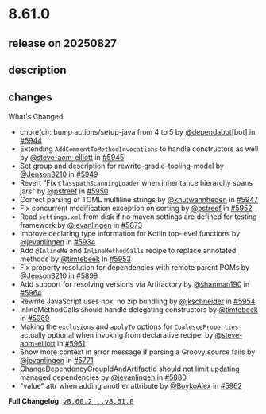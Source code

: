 # 8.61.0

## release on 20250827
## description
## changes
What's Changed

* chore(ci): bump actions/setup-java from 4 to 5 by <a class="user-mention notranslate" data-hovercard-type="organization" data-hovercard-url="/orgs/dependabot/hovercard" data-octo-click="hovercard-link-click" data-octo-dimensions="link_type:self" href="https://github.com/dependabot">@dependabot</a>[bot] in <a class="issue-link js-issue-link" data-error-text="Failed to load title" data-id="3342866697" data-permission-text="Title is private" data-url="https://github.com/openrewrite/rewrite/issues/5944" data-hovercard-type="pull_request" data-hovercard-url="/openrewrite/rewrite/pull/5944/hovercard" href="https://github.com/openrewrite/rewrite/pull/5944">#5944</a>
* Extending <code>AddCommentToMethodInvocations</code> to handle constructors as well by <a class="user-mention notranslate" data-hovercard-type="user" data-hovercard-url="/users/steve-aom-elliott/hovercard" data-octo-click="hovercard-link-click" data-octo-dimensions="link_type:self" href="https://github.com/steve-aom-elliott">@steve-aom-elliott</a> in <a class="issue-link js-issue-link" data-error-text="Failed to load title" data-id="3342975038" data-permission-text="Title is private" data-url="https://github.com/openrewrite/rewrite/issues/5945" data-hovercard-type="pull_request" data-hovercard-url="/openrewrite/rewrite/pull/5945/hovercard" href="https://github.com/openrewrite/rewrite/pull/5945">#5945</a>
* Set group and description for rewrite-gradle-tooling-model by <a class="user-mention notranslate" data-hovercard-type="user" data-hovercard-url="/users/Jenson3210/hovercard" data-octo-click="hovercard-link-click" data-octo-dimensions="link_type:self" href="https://github.com/Jenson3210">@Jenson3210</a> in <a class="issue-link js-issue-link" data-error-text="Failed to load title" data-id="3345793185" data-permission-text="Title is private" data-url="https://github.com/openrewrite/rewrite/issues/5949" data-hovercard-type="pull_request" data-hovercard-url="/openrewrite/rewrite/pull/5949/hovercard" href="https://github.com/openrewrite/rewrite/pull/5949">#5949</a>
* Revert "Fix <code>ClasspathScanningLoader</code> when inheritance hierarchy spans jars" by <a class="user-mention notranslate" data-hovercard-type="user" data-hovercard-url="/users/pstreef/hovercard" data-octo-click="hovercard-link-click" data-octo-dimensions="link_type:self" href="https://github.com/pstreef">@pstreef</a> in <a class="issue-link js-issue-link" data-error-text="Failed to load title" data-id="3345885934" data-permission-text="Title is private" data-url="https://github.com/openrewrite/rewrite/issues/5950" data-hovercard-type="pull_request" data-hovercard-url="/openrewrite/rewrite/pull/5950/hovercard" href="https://github.com/openrewrite/rewrite/pull/5950">#5950</a>
* Correct parsing of TOML multiline strings by <a class="user-mention notranslate" data-hovercard-type="user" data-hovercard-url="/users/knutwannheden/hovercard" data-octo-click="hovercard-link-click" data-octo-dimensions="link_type:self" href="https://github.com/knutwannheden">@knutwannheden</a> in <a class="issue-link js-issue-link" data-error-text="Failed to load title" data-id="3344734399" data-permission-text="Title is private" data-url="https://github.com/openrewrite/rewrite/issues/5947" data-hovercard-type="pull_request" data-hovercard-url="/openrewrite/rewrite/pull/5947/hovercard" href="https://github.com/openrewrite/rewrite/pull/5947">#5947</a>
* Fix concurrent modification exception on sorting by <a class="user-mention notranslate" data-hovercard-type="user" data-hovercard-url="/users/pstreef/hovercard" data-octo-click="hovercard-link-click" data-octo-dimensions="link_type:self" href="https://github.com/pstreef">@pstreef</a> in <a class="issue-link js-issue-link" data-error-text="Failed to load title" data-id="3346101483" data-permission-text="Title is private" data-url="https://github.com/openrewrite/rewrite/issues/5952" data-hovercard-type="pull_request" data-hovercard-url="/openrewrite/rewrite/pull/5952/hovercard" href="https://github.com/openrewrite/rewrite/pull/5952">#5952</a>
* Read <code>settings.xml</code> from disk if no maven settings are defined for testing framework by <a class="user-mention notranslate" data-hovercard-type="user" data-hovercard-url="/users/jevanlingen/hovercard" data-octo-click="hovercard-link-click" data-octo-dimensions="link_type:self" href="https://github.com/jevanlingen">@jevanlingen</a> in <a class="issue-link js-issue-link" data-error-text="Failed to load title" data-id="3299597812" data-permission-text="Title is private" data-url="https://github.com/openrewrite/rewrite/issues/5873" data-hovercard-type="pull_request" data-hovercard-url="/openrewrite/rewrite/pull/5873/hovercard" href="https://github.com/openrewrite/rewrite/pull/5873">#5873</a>
* Improve declaring type information for Kotlin top-level functions by <a class="user-mention notranslate" data-hovercard-type="user" data-hovercard-url="/users/jevanlingen/hovercard" data-octo-click="hovercard-link-click" data-octo-dimensions="link_type:self" href="https://github.com/jevanlingen">@jevanlingen</a> in <a class="issue-link js-issue-link" data-error-text="Failed to load title" data-id="3338173972" data-permission-text="Title is private" data-url="https://github.com/openrewrite/rewrite/issues/5934" data-hovercard-type="pull_request" data-hovercard-url="/openrewrite/rewrite/pull/5934/hovercard" href="https://github.com/openrewrite/rewrite/pull/5934">#5934</a>
* Add <code>@InlineMe</code> and <code>InlineMethodCalls</code> recipe to replace annotated methods by <a class="user-mention notranslate" data-hovercard-type="user" data-hovercard-url="/users/timtebeek/hovercard" data-octo-click="hovercard-link-click" data-octo-dimensions="link_type:self" href="https://github.com/timtebeek">@timtebeek</a> in <a class="issue-link js-issue-link" data-error-text="Failed to load title" data-id="3346348212" data-permission-text="Title is private" data-url="https://github.com/openrewrite/rewrite/issues/5953" data-hovercard-type="pull_request" data-hovercard-url="/openrewrite/rewrite/pull/5953/hovercard" href="https://github.com/openrewrite/rewrite/pull/5953">#5953</a>
* Fix property resolution for dependencies with remote parent POMs by <a class="user-mention notranslate" data-hovercard-type="user" data-hovercard-url="/users/Jenson3210/hovercard" data-octo-click="hovercard-link-click" data-octo-dimensions="link_type:self" href="https://github.com/Jenson3210">@Jenson3210</a> in <a class="issue-link js-issue-link" data-error-text="Failed to load title" data-id="3310533282" data-permission-text="Title is private" data-url="https://github.com/openrewrite/rewrite/issues/5899" data-hovercard-type="pull_request" data-hovercard-url="/openrewrite/rewrite/pull/5899/hovercard" href="https://github.com/openrewrite/rewrite/pull/5899">#5899</a>
* Add support for resolving versions via Artifactory by <a class="user-mention notranslate" data-hovercard-type="user" data-hovercard-url="/users/shanman190/hovercard" data-octo-click="hovercard-link-click" data-octo-dimensions="link_type:self" href="https://github.com/shanman190">@shanman190</a> in <a class="issue-link js-issue-link" data-error-text="Failed to load title" data-id="3353412423" data-permission-text="Title is private" data-url="https://github.com/openrewrite/rewrite/issues/5964" data-hovercard-type="pull_request" data-hovercard-url="/openrewrite/rewrite/pull/5964/hovercard" href="https://github.com/openrewrite/rewrite/pull/5964">#5964</a>
* Rewrite JavaScript uses npx, no zip bundling by <a class="user-mention notranslate" data-hovercard-type="user" data-hovercard-url="/users/jkschneider/hovercard" data-octo-click="hovercard-link-click" data-octo-dimensions="link_type:self" href="https://github.com/jkschneider">@jkschneider</a> in <a class="issue-link js-issue-link" data-error-text="Failed to load title" data-id="3346778244" data-permission-text="Title is private" data-url="https://github.com/openrewrite/rewrite/issues/5954" data-hovercard-type="pull_request" data-hovercard-url="/openrewrite/rewrite/pull/5954/hovercard" href="https://github.com/openrewrite/rewrite/pull/5954">#5954</a>
* InlineMethodCalls should handle delegating constructors by <a class="user-mention notranslate" data-hovercard-type="user" data-hovercard-url="/users/timtebeek/hovercard" data-octo-click="hovercard-link-click" data-octo-dimensions="link_type:self" href="https://github.com/timtebeek">@timtebeek</a> in <a class="issue-link js-issue-link" data-error-text="Failed to load title" data-id="3357121355" data-permission-text="Title is private" data-url="https://github.com/openrewrite/rewrite/issues/5969" data-hovercard-type="pull_request" data-hovercard-url="/openrewrite/rewrite/pull/5969/hovercard" href="https://github.com/openrewrite/rewrite/pull/5969">#5969</a>
* Making the <code>exclusions</code> and <code>applyTo</code> options for <code>CoalesceProperties</code> actually optional when invoking from declarative recipe. by <a class="user-mention notranslate" data-hovercard-type="user" data-hovercard-url="/users/steve-aom-elliott/hovercard" data-octo-click="hovercard-link-click" data-octo-dimensions="link_type:self" href="https://github.com/steve-aom-elliott">@steve-aom-elliott</a> in <a class="issue-link js-issue-link" data-error-text="Failed to load title" data-id="3352475749" data-permission-text="Title is private" data-url="https://github.com/openrewrite/rewrite/issues/5961" data-hovercard-type="pull_request" data-hovercard-url="/openrewrite/rewrite/pull/5961/hovercard" href="https://github.com/openrewrite/rewrite/pull/5961">#5961</a>
* Show more context in error message if parsing a Groovy source fails by <a class="user-mention notranslate" data-hovercard-type="user" data-hovercard-url="/users/jevanlingen/hovercard" data-octo-click="hovercard-link-click" data-octo-dimensions="link_type:self" href="https://github.com/jevanlingen">@jevanlingen</a> in <a class="issue-link js-issue-link" data-error-text="Failed to load title" data-id="3243282274" data-permission-text="Title is private" data-url="https://github.com/openrewrite/rewrite/issues/5771" data-hovercard-type="pull_request" data-hovercard-url="/openrewrite/rewrite/pull/5771/hovercard" href="https://github.com/openrewrite/rewrite/pull/5771">#5771</a>
* ChangeDependencyGroupIdAndArtifactId should not limit updating managed dependencies by <a class="user-mention notranslate" data-hovercard-type="user" data-hovercard-url="/users/jevanlingen/hovercard" data-octo-click="hovercard-link-click" data-octo-dimensions="link_type:self" href="https://github.com/jevanlingen">@jevanlingen</a> in <a class="issue-link js-issue-link" data-error-text="Failed to load title" data-id="3300398528" data-permission-text="Title is private" data-url="https://github.com/openrewrite/rewrite/issues/5880" data-hovercard-type="pull_request" data-hovercard-url="/openrewrite/rewrite/pull/5880/hovercard" href="https://github.com/openrewrite/rewrite/pull/5880">#5880</a>
* "value" attr when adding another attribute by <a class="user-mention notranslate" data-hovercard-type="user" data-hovercard-url="/users/BoykoAlex/hovercard" data-octo-click="hovercard-link-click" data-octo-dimensions="link_type:self" href="https://github.com/BoykoAlex">@BoykoAlex</a> in <a class="issue-link js-issue-link" data-error-text="Failed to load title" data-id="3352696707" data-permission-text="Title is private" data-url="https://github.com/openrewrite/rewrite/issues/5962" data-hovercard-type="pull_request" data-hovercard-url="/openrewrite/rewrite/pull/5962/hovercard" href="https://github.com/openrewrite/rewrite/pull/5962">#5962</a>

<strong>Full Changelog</strong>: <a class="commit-link" href="https://github.com/openrewrite/rewrite/compare/v8.60.2...v8.61.0"><tt>v8.60.2...v8.61.0</tt></a>


